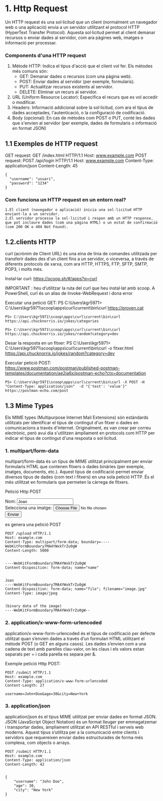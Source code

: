 # 1. Http Request
Un HTTP request és una sol·licitud que un client (normalment un navegador web o una aplicació) envia a un servidor utilitzant el protocol HTTP (HyperText Transfer Protocol). Aquesta sol·licitud permet al client demanar recursos o enviar dades al servidor, com ara pàgines web, imatges o informació per processar.

### Components d'una HTTP request
1. Mètode HTTP: Indica el tipus d'acció que el client vol fer. Els mètodes més comuns són:
    - GET: Demanar dades o recursos (com una pàgina web).
    - POST: Enviar dades al servidor (per exemple, formularis).
    - PUT: Actualitzar recursos existents al servidor.
    - DELETE: Eliminar un recurs al servidor.
2. URL (Uniform Resource Locator): Especifica el recurs que es vol accedir o modificar.
3. Headers: Informació addicional sobre la sol·licitud, com ara el tipus de dades acceptades, l'autenticació, o la configuració de codificació.
4. Body (opcional): En cas de mètodes com POST o PUT, conté les dades que s'envien al servidor (per exemple, dades de formularis o informació en format JSON)

## 1.1 Exemples de HTTP request
GET request:
    GET /index.html HTTP/1.1
    Host: www.example.com
POST request:
    POST /api/login HTTP/1.1
    Host: www.example.com
    Content-Type: application/json
    Content-Length: 45

    {
      "username": "usuari",
      "password": "1234"
    }

### Com funciona un HTTP request en un entorn real?
    1.El client (navegador o aplicació) inicia una sol·licitud HTTP enviant-la a un servidor.
    2.El servidor processa la sol·licitud i respon amb un HTTP response, que pot incloure dades (com una pàgina HTML) o un estat de confirmació (com 200 OK o 404 Not Found).

## 1.2.clients HTTP
curl (acrònim de Client URL) és una eina de línia de comandes utilitzada per transferir dades des d'un client fins a un servidor, o viceversa, a través de diferents protocols de xarxa, com ara HTTP, HTTPS, FTP, SFTP, SMTP, POP3, i molts més.

Instal·lar curl: https://scoop.sh/#/apps?q=curl

IMPORTANT : heu d’utilitzar la ruta del curl que heu instal·lat amb scoop. A PowerShell, curl és un alias de Invoke-WebRequest i dona error 

Executar una petició GET:
    PS C:\Users\kgr5971> C:\Users\kgr5971\scoop\apps\curl\current\bin\curl https://proven.cat

    PS> C:\Users\kgr5971\scoop\apps\curl\current\bin\curl  https://api.chucknorris.io/jokes/categories

    PS> C:\Users\kgr5971\scoop\apps\curl\current\bin\curl  https://api.chucknorris.io/jokes/random?category=dev

Desar la resposta en un fitxer:
    PS C:\Users\kgr5971> C:\Users\kgr5971\scoop\apps\curl\current\bin\curl -o fitxer.html https://api.chucknorris.io/jokes/random?category=dev

Executar petició POST:  
https://www.postman.com/postman/published-postman-templates/documentation/ae2ja6x/postman-echo?ctx=documentation

    PS> C:\Users\kgr5971\scoop\apps\curl\current\bin\curl -X POST -H "Content-Type: application/json"  -d "{'test': 'value'}" https://postman-echo.com/post

## 1.3 Mime Types

Els MIME types (Multipurpose Internet Mail Extensions) són estàndards utilitzats per identificar el tipus de contingut d'un fitxer o dades en comunicacions a través d'internet. Originalment, es van crear per correu electrònic, però avui dia s'utilitzen àmpliament en protocols com HTTP per indicar el tipus de contingut d'una resposta o sol·licitud.

### 1. multipart/form-data
multipart/form-data és un tipus de MIME utilitzat principalment per enviar formularis HTML que contenen fitxers o dades binàries (per exemple, imatges, documents, etc.). Aquest tipus de codificació permet enviar diversos tipus de dades (com text i fitxers) en una sola petició HTTP. És el més utilitzat en formularis que permeten la càrrega de fitxers.

Petició Http POST

<form action="https://example.com/upload" method="POST" enctype="multipart/form-data">
    <label for="name">Nom:</label>
    <input type="text" id="name" name="name" value="Joan">
    <br>
    <label for="file">Selecciona una imatge:</label>
    <input type="file" id="file" name="file">
    <br>
    <input type="submit" value="Enviar">
</form>

es genera una petició POST

    POST /upload HTTP/1.1
    Host: example.com
    Content-Type: multipart/form-data; boundary=----WebKitFormBoundary7MA4YWxkTrZu0gW
    Content-Length: 5000


    ----WebKitFormBoundary7MA4YWxkTrZu0gW
    Content-Disposition: form-data; name="name"


    Joan
    ----WebKitFormBoundary7MA4YWxkTrZu0gW
    Content-Disposition: form-data; name="file"; filename="image.jpg"
    Content-Type: image/jpeg


    (binary data of the image)
    ----WebKitFormBoundary7MA4YWxkTrZu0gW--

### 2. application/x-www-form-urlencoded
application/x-www-form-urlencoded és el tipus de codificació per defecte utilitzat quan s’envien dades a través d’un formulari HTML utilitzant el mètode POST (o GET en alguns casos). Les dades s’envien com a una cadena de text amb parelles clau-valor, on les claus i els valors estan separats per = i cada parella es separa per &.

Exemple petició Http  POST:

    POST /submit HTTP/1.1
    Host: example.com
    Content-Type: application/x-www-form-urlencoded
    Content-Length: 27

    username=John+Doe&age=30&city=New+York

### 3. application/json
application/json és el tipus MIME utilitzat per enviar dades en format JSON. JSON (JavaScript Object Notation) és un format lleuger per emmagatzemar i transportar dades, àmpliament utilitzat en API RESTful i serveis web moderns. Aquest tipus s’utilitza per a la comunicació entre clients i servidors que requereixen enviar dades estructurades de forma més complexa, com objects o arrays.

    POST /submit HTTP/1.1
    Host: example.com
    Content-Type: application/json
    Content-Length: 42


    {
        "username": "John Doe",
        "age": 30,
        "city": "New York"
    }
